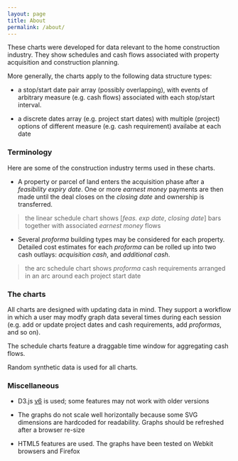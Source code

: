 ```yaml
---
layout: page
title: About
permalink: /about/
---
```


These charts were developed for data relevant to the home construction industry. They show schedules and cash flows associated with property acquisition and construction planning.

More generally, the charts apply to the following data structure types:

- a stop/start date pair array (possibly overlapping), with events of arbitrary measure (e.g. cash flows) associated with each stop/start interval.

- a discrete dates array (e.g. project start dates) with multiple (project) options of different measure (e.g. cash requirement) availabe at each date


### Terminology

Here are some of the construction industry terms used in these charts.

- A property or parcel of land enters the acquisition phase after a *feasibility expiry date*. One or more *earnest money* payments are then made until the deal closes on the *closing date* and ownership is transferred. 

> the linear schedule chart shows [*feas. exp date*, *closing date*] bars together with associated *earnest money* flows

- Several *proforma* building types may be considered for each property. Detailed cost estimates for each *proforma* can be rolled up into two cash outlays: *acquisition cash*, and *additional cash*. 

> the arc schedule chart shows *proforma* cash requirements arranged in an arc around each project start date

### The charts

All charts are designed with updating data in mind. They support a workflow in which a user may modfy graph data several times during each session (e.g. add or update project dates and cash requirements, add *proformas*, and so on).

The schedule charts feature a draggable time window for aggregating cash flows.

Random synthetic data is used for all charts.

### Miscellaneous

- D3.js [v6](https://github.com/d3/d3/releases/tag/v6.0.0) is used; some features may not work with older versions

- The graphs do not scale well horizontally because some SVG dimensions are hardcoded for readability. Graphs should be refreshed after a browser re-size

- HTML5 features are used. The graphs have been tested on Webkit browsers and Firefox

